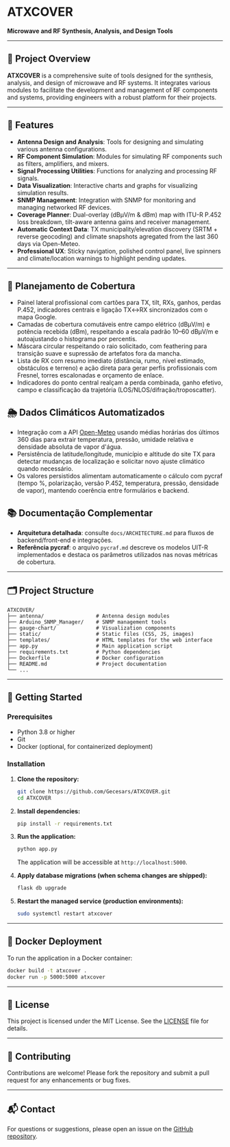 # ATXCOVER

**Microwave and RF Synthesis, Analysis, and Design Tools**

---

## 📡 Project Overview

**ATXCOVER** is a comprehensive suite of tools designed for the synthesis, analysis, and design of microwave and RF systems. It integrates various modules to facilitate the development and management of RF components and systems, providing engineers with a robust platform for their projects.

---

## 🧰 Features

- **Antenna Design and Analysis**: Tools for designing and simulating various antenna configurations.
- **RF Component Simulation**: Modules for simulating RF components such as filters, amplifiers, and mixers.
- **Signal Processing Utilities**: Functions for analyzing and processing RF signals.
- **Data Visualization**: Interactive charts and graphs for visualizing simulation results.
- **SNMP Management**: Integration with SNMP for monitoring and managing networked RF devices.
- **Coverage Planner**: Dual-overlay (dBµV/m & dBm) map with ITU-R P.452 loss breakdown, tilt-aware antenna gains and receiver management.
- **Automatic Context Data**: TX municipality/elevation discovery (SRTM + reverse geocoding) and climate snapshots agregated from the last 360 days via Open-Meteo.
- **Professional UX**: Sticky navigation, polished control panel, live spinners and climate/location warnings to highlight pending updates.

---

## 📍 Planejamento de Cobertura

- Painel lateral profissional com cartões para TX, tilt, RXs, ganhos, perdas P.452, indicadores centrais e ligação TX↔RX sincronizados com o mapa Google.
- Camadas de cobertura comutáveis entre campo elétrico (dBµV/m) e potência recebida (dBm), respeitando a escala padrão 10–60 dBµV/m e autoajustando o histograma por percentis.
- Máscara circular respeitando o raio solicitado, com feathering para transição suave e supressão de artefatos fora da mancha.
- Lista de RX com resumo imediato (distância, rumo, nível estimado, obstáculos e terreno) e ação direta para gerar perfis profissionais com Fresnel, torres escalonadas e orçamento de enlace.
- Indicadores do ponto central realçam a perda combinada, ganho efetivo, campo e classificação da trajetória (LOS/NLOS/difração/troposcatter).

## 🌦️ Dados Climáticos Automatizados

- Integração com a API [Open-Meteo](https://open-meteo.com/) usando médias horárias dos últimos 360 dias para extrair temperatura, pressão, umidade relativa e densidade absoluta de vapor d'água.
- Persistência de latitude/longitude, município e altitude do site TX para detectar mudanças de localização e solicitar novo ajuste climático quando necessário.
- Os valores persistidos alimentam automaticamente o cálculo com pycraf (tempo %, polarização, versão P.452, temperatura, pressão, densidade de vapor), mantendo coerência entre formulários e backend.

## 📚 Documentação Complementar

- **Arquitetura detalhada**: consulte `docs/ARCHITECTURE.md` para fluxos de backend/front-end e integrações.
- **Referência pycraf**: o arquivo `pycraf.md` descreve os modelos UIT-R implementados e destaca os parâmetros utilizados nas novas métricas de cobertura.

---

## 🗂️ Project Structure

```
ATXCOVER/
├── antenna/                 # Antenna design modules
├── Arduino_SNMP_Manager/    # SNMP management tools
├── gauge-chart/             # Visualization components
├── static/                  # Static files (CSS, JS, images)
├── templates/               # HTML templates for the web interface
├── app.py                   # Main application script
├── requirements.txt         # Python dependencies
├── Dockerfile               # Docker configuration
├── README.md                # Project documentation
└── ...
```

---

## 🚀 Getting Started

### Prerequisites

- Python 3.8 or higher
- Git
- Docker (optional, for containerized deployment)

### Installation

1. **Clone the repository:**

   ```bash
   git clone https://github.com/Gecesars/ATXCOVER.git
   cd ATXCOVER
   ```

2. **Install dependencies:**

   ```bash
   pip install -r requirements.txt
   ```

3. **Run the application:**

   ```bash
   python app.py
   ```

   The application will be accessible at `http://localhost:5000`.

4. **Apply database migrations (when schema changes are shipped):**

   ```bash
   flask db upgrade
   ```

5. **Restart the managed service (production environments):**

   ```bash
   sudo systemctl restart atxcover
   ```

---

## 🐳 Docker Deployment

To run the application in a Docker container:

```bash
docker build -t atxcover .
docker run -p 5000:5000 atxcover
```

---

## 📄 License

This project is licensed under the MIT License. See the [LICENSE](https://github.com/Gecesars/ATXCOVER/blob/main/LICENSE) file for details.

---

## 🤝 Contributing

Contributions are welcome! Please fork the repository and submit a pull request for any enhancements or bug fixes.

---

## 📬 Contact

For questions or suggestions, please open an issue on the [GitHub repository](https://github.com/Gecesars/ATXCOVER/issues).
